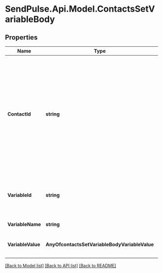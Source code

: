 # SendPulse.Api.Model.ContactsSetVariableBody
## Properties

Name | Type | Description | Notes
------------ | ------------- | ------------- | -------------
**ContactId** | **string** | Contact ID. Can be obtained with a contact search by tag or variable. You can also find it in your account in the address bar of a chat window with the desired contact. | [optional] 
**VariableId** | **string** | The ID of the created variable can be obtained via other methods | [optional] 
**VariableName** | **string** | Name of the variable | [optional] 
**VariableValue** | **AnyOfcontactsSetVariableBodyVariableValue** | The value that is set for the variable | [optional] 

[[Back to Model list]](../README.md#documentation-for-models) [[Back to API list]](../README.md#documentation-for-api-endpoints) [[Back to README]](../README.md)


